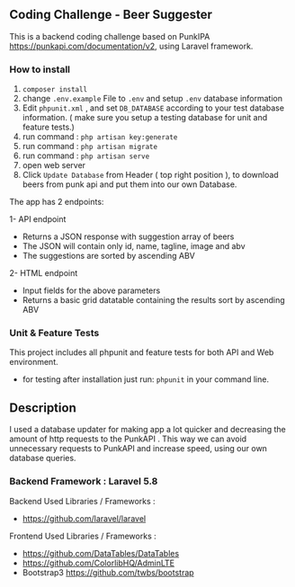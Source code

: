 
## Coding Challenge - Beer Suggester

This is a backend coding challenge based on PunkIPA  https://punkapi.com/documentation/v2, using Laravel framework.

### How to install
1. `composer install`
2.  change `.env.example` File to `.env` and setup `.env` database information
3. Edit `phpunit.xml` , and set `DB_DATABASE` according to your test database information. ( make sure you setup a testing database for unit and feature tests.)
3. run command : `php artisan key:generate`
4. run command : `php artisan migrate`
6. run command : `php artisan serve`
7. open web server
8. Click `Update Database` from Header ( top right position ), to download beers from punk api and put them into our own Database.

The app has 2 endpoints:

1- API endpoint
 - Returns a JSON response with suggestion array of beers
 - The JSON will contain only id, name, tagline, image and abv
 - The suggestions are sorted by ascending ABV
 
2- HTML endpoint
- Input fields for the above parameters
- Returns a basic grid datatable containing the results sort by ascending ABV

### Unit & Feature Tests
This project includes all phpunit and feature tests for both API and Web environment.
- for testing after installation just run: `phpunit` in your command line.
## Description

I used a database updater for making app a lot quicker and decreasing the amount of http requests to the PunkAPI . This way we can avoid unnecessary requests to PunkAPI and increase speed, using our own database queries.


### Backend Framework : Laravel 5.8

Backend Used Libraries / Frameworks :
- https://github.com/laravel/laravel

Frontend Used Libraries / Frameworks :
- https://github.com/DataTables/DataTables
- https://github.com/ColorlibHQ/AdminLTE
- Bootstrap3 https://github.com/twbs/bootstrap